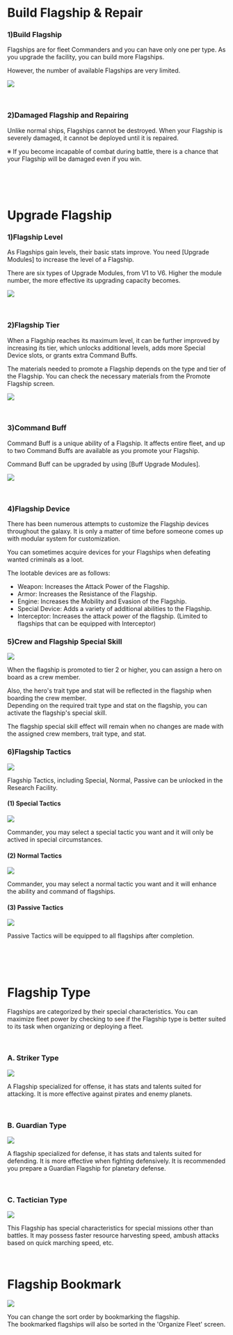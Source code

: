 # Build Flagship & Repair

### 1)Build Flagship

 Flagships are for fleet Commanders and you can have only one per type. As you upgrade the facility, you can build more Flagships. 

However, the number of available Flagships are very limited.

![](http://d3bbxo4nelobc3.cloudfront.net/html/img/help/202_001flagshipbuild.jpg)

<br>

### 2)Damaged Flagship and Repairing

 Unlike normal ships, Flagships cannot be destroyed. When your Flagship is severely damaged, it cannot be deployed until it is repaired.

※ If you become incapable of combat during battle, there is a chance that your Flagship will be damaged even if you win.

<br>

<br>

<br>

# Upgrade Flagship

### 1)Flagship Level

 As Flagships gain levels, their basic stats improve. You need [Upgrade Modules] to increase the level of a Flagship.

There are six types of Upgrade Modules, from V1 to V6. Higher the module number, the more effective its upgrading capacity becomes.

![](http://d3bbxo4nelobc3.cloudfront.net/html/img/help/202_002flagshiplevel.jpg)

<br>

### 2)Flagship Tier

 When a Flagship reaches its maximum level, it can be further improved by increasing its tier, which unlocks additional levels, adds more Special Device slots, or grants extra Command Buffs.

The materials needed to promote a Flagship depends on the type and tier of the Flagship. You can check the necessary materials from the Promote Flagship screen.

![](http://d3bbxo4nelobc3.cloudfront.net/html/img/help/202_003flagshiptier.jpg)

<br>

### 3)Command Buff

 Command Buff is a unique ability of a Flagship. It affects entire fleet, and up to two Command Buffs are available as you promote your Flagship.

Command Buff can be upgraded by using [Buff Upgrade Modules].

![](http://d3bbxo4nelobc3.cloudfront.net/html/img/help/202_004flagshipbuff.jpg)

<br>

### 4)Flagship Device

 There has been numerous attempts to customize the Flagship devices throughout the galaxy. It is only a matter of time before someone comes up with modular system for customization.

You can sometimes acquire devices for your Flagships when defeating wanted criminals as a loot.

The lootable devices are as follows:

- Weapon: Increases the Attack Power of the Flagship.
- Armor: Increases the Resistance of the Flagship.
- Engine: Increases the Mobility and Evasion of the Flagship.
- Special Device: Adds a variety of additional abilities to the Flagship.
- Interceptor: Increases the attack power of the flagship. (Limited to flagships that can be equipped with Interceptor)


### 5)Crew and Flagship Special Skill

![](https://d3bbxo4nelobc3.cloudfront.net/html/img/help/202_005spskill.jpg)

When the flagship is promoted to tier 2 or higher, you can assign a hero on board as a crew member.<br>

Also, the hero's trait type and stat will be reflected in the flagship when boarding the crew member.<br>
Depending on the required trait type and stat on the flagship, you can activate the flagship's special skill.

The flagship special skill effect will remain when no changes are made with the assigned crew members, trait type, and stat.  


### 6)Flagship Tactics

![](https://d3bbxo4nelobc3.cloudfront.net/html/img/help/202_001tactics.jpg)

Flagship Tactics, including Special, Normal, Passive can be unlocked in the Research Facility.

#### (1) Special Tactics

![](https://d3bbxo4nelobc3.cloudfront.net/html/img/help/202_002tactics.jpg)

   Commander, you may select a special tactic you want and it will only be actived in special circumstances.
   
#### (2) Normal Tactics

![](https://d3bbxo4nelobc3.cloudfront.net/html/img/help/202_003tactics.jpg)

   Commander, you may select a normal tactic you want and it will enhance the ability and command of flagships.
   
#### (3) Passive Tactics

![](https://d3bbxo4nelobc3.cloudfront.net/html/img/help/202_004tactics.jpg)

   Passive Tactics will be equipped to all flagships after completion.

<br>

<br>

<br>

# Flagship Type

Flagships are categorized by their special characteristics.
You can maximize fleet power by checking to see if the Flagship type is better suited to its task when organizing or deploying a fleet.

<br>


### A. Striker Type

![](http://d3bbxo4nelobc3.cloudfront.net/html/img/help/ico_flagship_type_offence.jpg)

A Flagship specialized for offense, it has stats and talents suited for attacking. 
It is more effective against pirates and enemy planets.

<br>

### B. Guardian Type

![](http://d3bbxo4nelobc3.cloudfront.net/html/img/help/ico_flagship_type_defensive.jpg)

A flagship specialized for defense, it has stats and talents suited for defending. It is more effective when fighting defensively.
It is recommended you prepare a Guardian Flagship for planetary defense.

<br>

### C. Tactician Type

![](http://d3bbxo4nelobc3.cloudfront.net/html/img/help/ico_flagship_type_tactical.jpg)

This Flagship has special characteristics for special missions other than battles.
It may possess faster resource harvesting speed, ambush attacks based on quick marching speed, etc.

<br>

# Flagship Bookmark

![](http://d3bbxo4nelobc3.cloudfront.net/html/img/help/202_001bookmark.jpg)

You can change the sort order by bookmarking the flagship.<br>
The bookmarked flagships will also be sorted in the 'Organize Fleet' screen.
